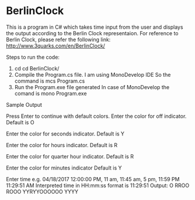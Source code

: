 # BerlinClock
 This is a program in C# which takes time input from the user and displays the output according to the Berlin Clock representaion. For reference to Berlin Clock, please refer the following link:   http://www.3quarks.com/en/BerlinClock/

Steps to run the code:
1) cd cd BerlinClock/
2) Compile the Program.cs file.
I am using MonoDevelop IDE
So the command is
mcs Program.cs
3) Run the Program.exe file generated
In case of MonoDevelop the comand is
mono Program.exe

Sample Output

Press Enter to continue with default colors.
Enter the color for off indicator. Default is O

Enter the color for seconds indicator. Default is Y

Enter the color for hours indicator. Default is R

Enter the color for quarter hour indicator. Default is R

Enter the color for minutes indicator Default is Y

Enter time e.g. 04/18/2017 12:00:00 PM, 11 am, 11:45 am, 5 pm, 11:59 PM
11:29:51 AM
Interpreted time in HH:mm:ss format is 11:29:51
Output: O RROO ROOO YYRYYOOOOOO YYYY 
